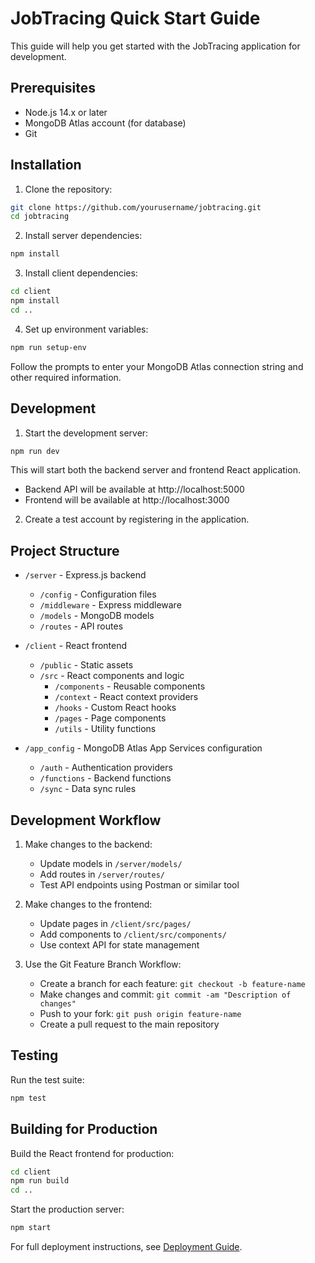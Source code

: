 # JobTracing Quick Start Guide

This guide will help you get started with the JobTracing application for development.

## Prerequisites

- Node.js 14.x or later
- MongoDB Atlas account (for database)
- Git

## Installation

1. Clone the repository:
```bash
git clone https://github.com/yourusername/jobtracing.git
cd jobtracing
```

2. Install server dependencies:
```bash
npm install
```

3. Install client dependencies:
```bash
cd client
npm install
cd ..
```

4. Set up environment variables:
```bash
npm run setup-env
```
Follow the prompts to enter your MongoDB Atlas connection string and other required information.

## Development

1. Start the development server:
```bash
npm run dev
```
This will start both the backend server and frontend React application.

- Backend API will be available at http://localhost:5000
- Frontend will be available at http://localhost:3000

2. Create a test account by registering in the application.

## Project Structure

- `/server` - Express.js backend
  - `/config` - Configuration files
  - `/middleware` - Express middleware
  - `/models` - MongoDB models
  - `/routes` - API routes

- `/client` - React frontend
  - `/public` - Static assets
  - `/src` - React components and logic
    - `/components` - Reusable components
    - `/context` - React context providers
    - `/hooks` - Custom React hooks
    - `/pages` - Page components
    - `/utils` - Utility functions

- `/app_config` - MongoDB Atlas App Services configuration
  - `/auth` - Authentication providers
  - `/functions` - Backend functions
  - `/sync` - Data sync rules

## Development Workflow

1. Make changes to the backend:
   - Update models in `/server/models/`
   - Add routes in `/server/routes/`
   - Test API endpoints using Postman or similar tool

2. Make changes to the frontend:
   - Update pages in `/client/src/pages/`
   - Add components to `/client/src/components/`
   - Use context API for state management

3. Use the Git Feature Branch Workflow:
   - Create a branch for each feature: `git checkout -b feature-name`
   - Make changes and commit: `git commit -am "Description of changes"`
   - Push to your fork: `git push origin feature-name`
   - Create a pull request to the main repository

## Testing

Run the test suite:
```bash
npm test
```

## Building for Production

Build the React frontend for production:
```bash
cd client
npm run build
cd ..
```

Start the production server:
```bash
npm start
```

For full deployment instructions, see [Deployment Guide](deployment-guide.md). 